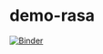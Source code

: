 # demo-rasa

[![Binder](https://mybinder.org/badge_logo.svg)](https://mybinder.org/v2/gh/thaysmelo/demo-rasa/HEAD)
